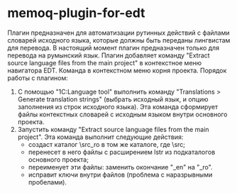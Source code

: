 # memoq-plugin-for-edt

Плагин предназначен для автоматизации рутинных действий с файлами словарей исходного языка, которые должны быть переданы лингвистам для перевода. В настоящий момент плагин предназначен только для перевода на румынский язык.
Плагин добавляет команду "Extract source language files from the main project" в контекстное меню навигатора EDT. Команда в контекстном меню корня проекта.
Порядок работы с плагином:
1) С помощью "1C:Language tool" выполнить команду "Translations > Generate translation strings" (выбрать исходный язык, и опцию заполнения из строк исходного языка). Эта команда сформирует файлы контекстных словарей с исходным языком внутри основного проекта.
2) Запустить команду "Extract source language files from the main project". Эта команда выполнит следующие действия:
   - создаст каталог \src_ro в том же каталоге, где \src;
   - перенесет в него файлы с расширением lstr из подкаталогов основного проекта;
   - переименует эти файлы: заменить окончание "_en" на "_ro".
   - исправит ключи внутри файлов (проблема с наразрывными пробелами).
